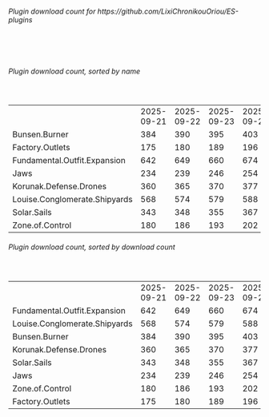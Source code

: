 <h6>Plugin download count for https://github.com/LixiChronikouOriou/ES-plugins</h6><br>
<br>
<h6>Plugin download count, sorted by name</h6><sub><sup><br>
<table>
	<tr>
		<td></td>
		<td>2025-09-21</td>
		<td>2025-09-22</td>
		<td>2025-09-23</td>
		<td>2025-09-24</td>
		<td>2025-09-25</td>
		<td>2025-09-26</td>
		<td>2025-09-27</td>
		<td>today +</td>
	</tr>
	<tr>
		<td>Bunsen.Burner</td>
		<td>384</td>
		<td>390</td>
		<td>395</td>
		<td>403</td>
		<td>408</td>
		<td>416</td>
		<td>420</td>
		<td>+ 4</td>
	</tr>
	<tr>
		<td>Factory.Outlets</td>
		<td>175</td>
		<td>180</td>
		<td>189</td>
		<td>196</td>
		<td>203</td>
		<td>210</td>
		<td>214</td>
		<td>+ 4</td>
	</tr>
	<tr>
		<td>Fundamental.Outfit.Expansion</td>
		<td>642</td>
		<td>649</td>
		<td>660</td>
		<td>674</td>
		<td>679</td>
		<td>694</td>
		<td>698</td>
		<td>+ 4</td>
	</tr>
	<tr>
		<td>Jaws</td>
		<td>234</td>
		<td>239</td>
		<td>246</td>
		<td>254</td>
		<td>259</td>
		<td>265</td>
		<td>267</td>
		<td>+ 2</td>
	</tr>
	<tr>
		<td>Korunak.Defense.Drones</td>
		<td>360</td>
		<td>365</td>
		<td>370</td>
		<td>377</td>
		<td>381</td>
		<td>389</td>
		<td>391</td>
		<td>+ 2</td>
	</tr>
	<tr>
		<td>Louise.Conglomerate.Shipyards</td>
		<td>568</td>
		<td>574</td>
		<td>579</td>
		<td>588</td>
		<td>592</td>
		<td>605</td>
		<td>607</td>
		<td>+ 2</td>
	</tr>
	<tr>
		<td>Solar.Sails</td>
		<td>343</td>
		<td>348</td>
		<td>355</td>
		<td>367</td>
		<td>372</td>
		<td>382</td>
		<td>386</td>
		<td>+ 4</td>
	</tr>
	<tr>
		<td>Zone.of.Control</td>
		<td>180</td>
		<td>186</td>
		<td>193</td>
		<td>202</td>
		<td>206</td>
		<td>212</td>
		<td>214</td>
		<td>+ 2</td>
	</tr>
</table>
</sub></sup>
<h6>Plugin download count, sorted by download count</h6><sub><sup><br>
<table>
	<tr>
		<td></td>
		<td>2025-09-21</td>
		<td>2025-09-22</td>
		<td>2025-09-23</td>
		<td>2025-09-24</td>
		<td>2025-09-25</td>
		<td>2025-09-26</td>
		<td>2025-09-27</td>
		<td>today +</td>
	</tr>
	<tr>
		<td>Fundamental.Outfit.Expansion</td>
		<td>642</td>
		<td>649</td>
		<td>660</td>
		<td>674</td>
		<td>679</td>
		<td>694</td>
		<td>698</td>
		<td>+ 4</td>
	</tr>
	<tr>
		<td>Louise.Conglomerate.Shipyards</td>
		<td>568</td>
		<td>574</td>
		<td>579</td>
		<td>588</td>
		<td>592</td>
		<td>605</td>
		<td>607</td>
		<td>+ 2</td>
	</tr>
	<tr>
		<td>Bunsen.Burner</td>
		<td>384</td>
		<td>390</td>
		<td>395</td>
		<td>403</td>
		<td>408</td>
		<td>416</td>
		<td>420</td>
		<td>+ 4</td>
	</tr>
	<tr>
		<td>Korunak.Defense.Drones</td>
		<td>360</td>
		<td>365</td>
		<td>370</td>
		<td>377</td>
		<td>381</td>
		<td>389</td>
		<td>391</td>
		<td>+ 2</td>
	</tr>
	<tr>
		<td>Solar.Sails</td>
		<td>343</td>
		<td>348</td>
		<td>355</td>
		<td>367</td>
		<td>372</td>
		<td>382</td>
		<td>386</td>
		<td>+ 4</td>
	</tr>
	<tr>
		<td>Jaws</td>
		<td>234</td>
		<td>239</td>
		<td>246</td>
		<td>254</td>
		<td>259</td>
		<td>265</td>
		<td>267</td>
		<td>+ 2</td>
	</tr>
	<tr>
		<td>Zone.of.Control</td>
		<td>180</td>
		<td>186</td>
		<td>193</td>
		<td>202</td>
		<td>206</td>
		<td>212</td>
		<td>214</td>
		<td>+ 2</td>
	</tr>
	<tr>
		<td>Factory.Outlets</td>
		<td>175</td>
		<td>180</td>
		<td>189</td>
		<td>196</td>
		<td>203</td>
		<td>210</td>
		<td>214</td>
		<td>+ 4</td>
	</tr>
</table>
</sub></sup>
